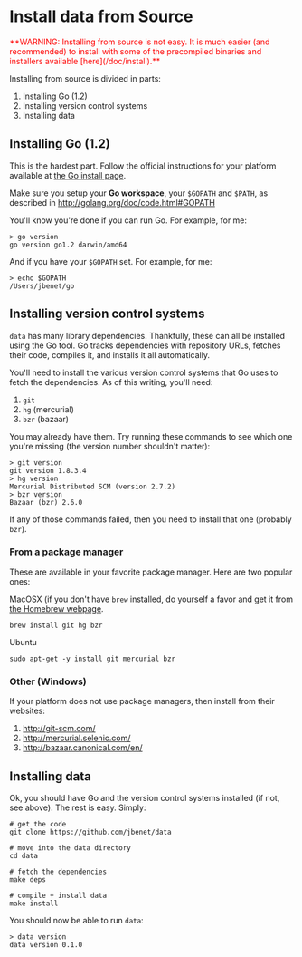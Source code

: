 <!-- title: Install data from Source -->
<!-- description: How to install data from Source -->


# Install data from Source

<span style="color: red;">
**WARNING: Installing from source is not easy. It is much easier (and  recommended) to install with some of the precompiled binaries and installers  available [here](/doc/install).**
</span>

Installing from source is divided in parts:

1. Installing Go (1.2)
2. Installing version control systems
3. Installing data

## Installing Go (1.2)

This is the hardest part. Follow the official instructions for your platform available at [the Go install page](http://golang.org/doc/install).

Make sure you setup your **Go workspace**, your `$GOPATH` and `$PATH`, as  described in http://golang.org/doc/code.html#GOPATH

You'll know you're done if you can run Go. For example, for me:

```
> go version
go version go1.2 darwin/amd64
```

And if you have your `$GOPATH` set. For example, for me:

```
> echo $GOPATH
/Users/jbenet/go
```

## Installing version control systems

`data` has many library dependencies. Thankfully, these can all be installed using the Go tool. Go tracks dependencies with repository URLs, fetches their code, compiles it, and installs it all automatically.

You'll need to install the various version control systems that Go uses to fetch the dependencies. As of this writing, you'll need:

1. `git`
1. `hg` (mercurial)
1. `bzr` (bazaar)

You may already have them. Try running these commands to see which one you're missing (the version number shouldn't matter):

```
> git version
git version 1.8.3.4
> hg version
Mercurial Distributed SCM (version 2.7.2)
> bzr version
Bazaar (bzr) 2.6.0
```

If any of those commands failed, then you need to install that one (probably `bzr`).

### From a package manager

These are available in your favorite package manager. Here are two popular ones:

MacOSX (if you don't have `brew` installed, do yourself a favor and get it from [the Homebrew webpage](http://brew.sh/#install).

```
brew install git hg bzr
```

Ubuntu

```
sudo apt-get -y install git mercurial bzr
```


### Other (Windows)

If your platform does not use package managers, then install from their websites:

1. http://git-scm.com/
1. http://mercurial.selenic.com/
1. http://bazaar.canonical.com/en/


## Installing data

Ok, you should have Go and the version control systems installed (if not, see above). The rest is easy. Simply:

```
# get the code
git clone https://github.com/jbenet/data

# move into the data directory
cd data

# fetch the dependencies
make deps

# compile + install data
make install
```

You should now be able to run `data`:

    > data version
    data version 0.1.0
